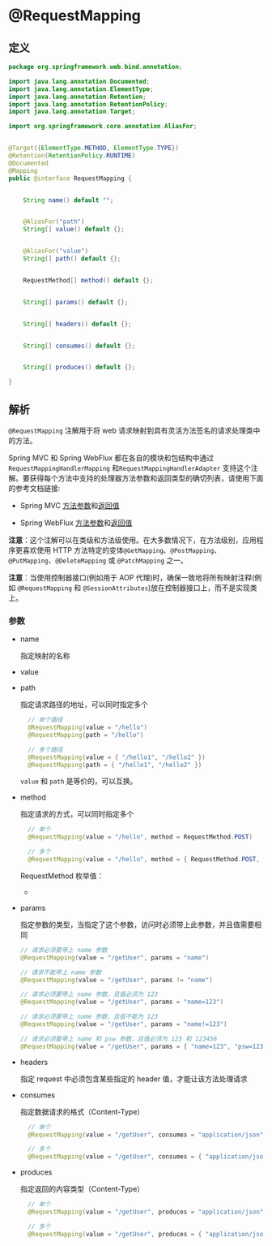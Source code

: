 # @RequestMapping

## 定义

```java
package org.springframework.web.bind.annotation;

import java.lang.annotation.Documented;
import java.lang.annotation.ElementType;
import java.lang.annotation.Retention;
import java.lang.annotation.RetentionPolicy;
import java.lang.annotation.Target;

import org.springframework.core.annotation.AliasFor;


@Target({ElementType.METHOD, ElementType.TYPE})
@Retention(RetentionPolicy.RUNTIME)
@Documented
@Mapping
public @interface RequestMapping {


    String name() default "";


    @AliasFor("path")
    String[] value() default {};


    @AliasFor("value")
    String[] path() default {};


    RequestMethod[] method() default {};


    String[] params() default {};


    String[] headers() default {};


    String[] consumes() default {};


    String[] produces() default {};

}
```

## 解析

`@RequestMapping` 注解用于将 web 请求映射到具有灵活方法签名的请求处理类中的方法。

Spring MVC 和 Spring WebFlux 都在各自的模块和包结构中通过 `RequestMappingHandlerMapping` 和`RequestMappingHandlerAdapter` 支持这个注解。要获得每个方法中支持的处理器方法参数和返回类型的确切列表，请使用下面的参考文档链接:

* Spring MVC [方法参数](https://docs.spring.io/spring/docs/current/spring-framework-reference/web.html#mvc-ann-arguments)和[返回值](https://docs.spring.io/spring/docs/current/spring-framework-reference/web.html#mvc-ann-return-types)

* Spring WebFlux [方法参数](https://docs.spring.io/spring/docs/current/spring-framework-reference/web-reactive.html#webflux-ann-arguments)和[返回值](https://docs.spring.io/spring/docs/current/spring-framework-reference/web-reactive.html#webflux-ann-return-types)

**注意**：这个注解可以在类级和方法级使用。在大多数情况下，在方法级别，应用程序更喜欢使用 HTTP 方法特定的变体`@GetMapping`、`@PostMapping`、`@PutMapping`、`@DeleteMapping` 或 `@PatchMapping` 之一。

**注意**：当使用控制器接口\(例如用于 AOP 代理\)时，确保一致地将所有映射注释\(例如 `@RequestMapping` 和 `@SessionAttributes`\)放在控制器接口上，而不是实现类上。

### 参数

* name

  指定映射的名称

* value

* path

  指定请求路径的地址，可以同时指定多个

  ```java
    // 单个路径
    @RequestMapping(value = "/hello")
    @RequestMapping(path = "/hello")

    // 多个路径
    @RequestMapping(value = { "/hello1", "/hello2" })
    @RequestMapping(path = { "/hello1", "/hello2" })
  ```

  `value` 和 `path` 是等价的，可以互换。

* method

  指定请求的方式，可以同时指定多个

  ```java
    // 单个
    @RequestMapping(value = "/hello", method = RequestMethod.POST)

    // 多个
    @RequestMapping(value = "/hello", method = { RequestMethod.POST, RequestMethod.GET)
  ```

  RequestMethod 枚举值：

  * 

* params

  指定参数的类型，当指定了这个参数，访问时必须带上此参数，并且值需要相同

  ```java
  // 请求必须要带上 name 参数
  @RequestMapping(value = "/getUser", params = "name")

  // 请求不能带上 name 参数
  @RequestMapping(value = "/getUser", params != "name")

  // 请求必须要带上 name 参数，且值必须为 123
  @RequestMapping(value = "/getUser", params = "name=123")

  // 请求必须要带上 name 参数，且值不能为 123
  @RequestMapping(value = "/getUser", params = "name!=123")

  // 请求必须要带上 name 和 psw 参数，且值必须为 123 和 123456
  @RequestMapping(value = "/getUser", params = { "name=123", "psw=123456" })
  ```

* headers

  指定 request 中必须包含某些指定的 header 值，才能让该方法处理请求

* consumes

  指定数据请求的格式（Content-Type）

  ```java
    // 单个
    @RequestMapping(value = "/getUser", consumes = "application/json")

    // 多个
    @RequestMapping(value = "/getUser", consumes = { "application/json", "application/xml")
  ```

* produces

  指定返回的内容类型（Content-Type）

  ```java
    // 单个
    @RequestMapping(value = "/getUser", produces = "application/json")

    // 多个
    @RequestMapping(value = "/getUser", produces = { "application/json", "application/xml")
  ```



